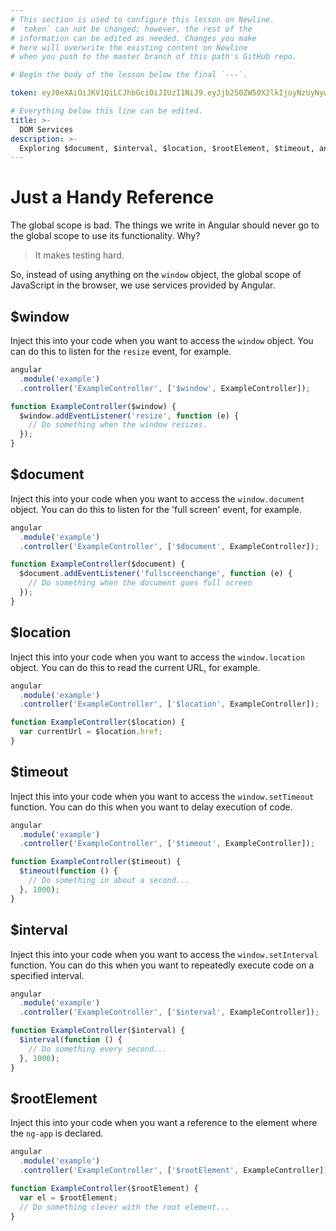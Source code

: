 ```yaml
---
# This section is used to configure this lesson on Newline.
# `token` can not be changed; however, the rest of the
# information can be edited as needed. Changes you make
# here will overwrite the existing content on Newline
# when you push to the master branch of this path's GitHub repo.

# Begin the body of the lesson below the final `---`.

token: eyJ0eXAiOiJKV1QiLCJhbGciOiJIUzI1NiJ9.eyJjb250ZW50X2lkIjoyNzUyNywiY29udGVudF90eXBlIjoiTGVzc29uIn0.DG506E3E2ZX8yLEm-0dhOScZRgCbVnoyl48PdcbQvYI

# Everything below this line can be edited.
title: >-
  DOM Services
description: >-
  Exploring $document, $interval, $location, $rootElement, $timeout, and $window.
---
```


# Just a Handy Reference

The global scope is bad. The things we write in Angular should never go to the
global scope to use its functionality. Why?

> It makes testing hard.

So, instead of using anything on the `window` object, the global scope of
JavaScript in the browser, we use services provided by Angular.

## $window

Inject this into your code when you want to access the `window` object. You
can do this to listen for the `resize` event, for example.

```javascript
angular
  .module('example')
  .controller('ExampleController', ['$window', ExampleController]);

function ExampleController($window) {
  $window.addEventListener('resize', function (e) {
    // Do something when the window resizes.
  });
}
```

## $document

Inject this into your code when you want to access the `window.document`
object. You can do this to listen for the 'full screen' event, for example.

```javascript
angular
  .module('example')
  .controller('ExampleController', ['$document', ExampleController]);

function ExampleController($document) {
  $document.addEventListener('fullscreenchange', function (e) {
    // Do something when the document goes full screen
  });
}
```

## $location

Inject this into your code when you want to access the `window.location`
object. You can do this to read the current URL, for example.

```javascript
angular
  .module('example')
  .controller('ExampleController', ['$location', ExampleController]);

function ExampleController($location) {
  var currentUrl = $location.href;
}
```

## $timeout

Inject this into your code when you want to access the `window.setTimeout`
function. You can do this when you want to delay execution of code.

```javascript
angular
  .module('example')
  .controller('ExampleController', ['$timeout', ExampleController]);

function ExampleController($timeout) {
  $timeout(function () {
    // Do something in about a second...
  }, 1000);
}
```

## $interval

Inject this into your code when you want to access the `window.setInterval`
function. You can do this when you want to repeatedly execute code on a
specified interval.

```javascript
angular
  .module('example')
  .controller('ExampleController', ['$interval', ExampleController]);

function ExampleController($interval) {
  $interval(function () {
    // Do something every second...
  }, 1000);
}
```

## $rootElement

Inject this into your code when you want a reference to the element where
the `ng-app` is declared.

```javascript
angular
  .module('example')
  .controller('ExampleController', ['$rootElement', ExampleController]);

function ExampleController($rootElement) {
  var el = $rootElement;
  // Do something clever with the root element...
}
```
